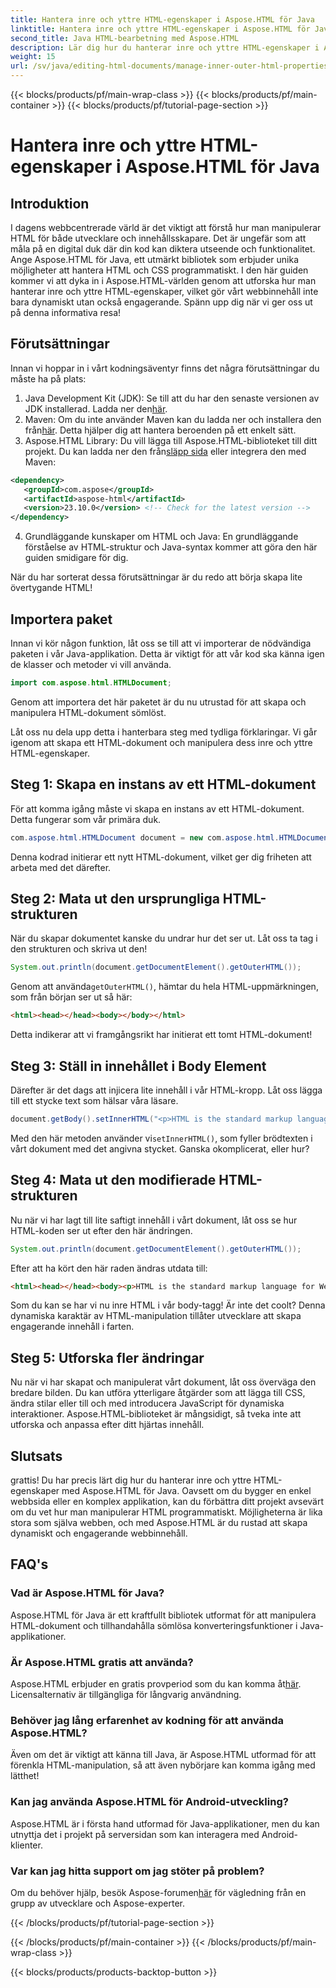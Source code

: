 ```yaml
---
title: Hantera inre och yttre HTML-egenskaper i Aspose.HTML för Java
linktitle: Hantera inre och yttre HTML-egenskaper i Aspose.HTML för Java
second_title: Java HTML-bearbetning med Aspose.HTML
description: Lär dig hur du hanterar inre och yttre HTML-egenskaper i Aspose.HTML för Java med denna steg-för-steg-guide, perfekt för webbutvecklare och innehållsskapare.
weight: 15
url: /sv/java/editing-html-documents/manage-inner-outer-html-properties/
---
```


{{< blocks/products/pf/main-wrap-class >}}
{{< blocks/products/pf/main-container >}}
{{< blocks/products/pf/tutorial-page-section >}}

# Hantera inre och yttre HTML-egenskaper i Aspose.HTML för Java

## Introduktion
I dagens webbcentrerade värld är det viktigt att förstå hur man manipulerar HTML för både utvecklare och innehållsskapare. Det är ungefär som att måla på en digital duk där din kod kan diktera utseende och funktionalitet. Ange Aspose.HTML för Java, ett utmärkt bibliotek som erbjuder unika möjligheter att hantera HTML och CSS programmatiskt. I den här guiden kommer vi att dyka in i Aspose.HTML-världen genom att utforska hur man hanterar inre och yttre HTML-egenskaper, vilket gör vårt webbinnehåll inte bara dynamiskt utan också engagerande. Spänn upp dig när vi ger oss ut på denna informativa resa!

## Förutsättningar

Innan vi hoppar in i vårt kodningsäventyr finns det några förutsättningar du måste ha på plats:

1.  Java Development Kit (JDK): Se till att du har den senaste versionen av JDK installerad. Ladda ner den[här](https://www.oracle.com/java/technologies/javase-jdk11-downloads.html).
2.  Maven: Om du inte använder Maven kan du ladda ner och installera den från[här](https://maven.apache.org/download.cgi). Detta hjälper dig att hantera beroenden på ett enkelt sätt.
3.  Aspose.HTML Library: Du vill lägga till Aspose.HTML-biblioteket till ditt projekt. Du kan ladda ner den från[släpp sida](https://releases.aspose.com/html/java/) eller integrera den med Maven:
```xml
<dependency>
   <groupId>com.aspose</groupId>
   <artifactId>aspose-html</artifactId>
   <version>23.10.0</version> <!-- Check for the latest version -->
</dependency>
```
4. Grundläggande kunskaper om HTML och Java: En grundläggande förståelse av HTML-struktur och Java-syntax kommer att göra den här guiden smidigare för dig.

När du har sorterat dessa förutsättningar är du redo att börja skapa lite övertygande HTML!

## Importera paket

Innan vi kör någon funktion, låt oss se till att vi importerar de nödvändiga paketen i vår Java-applikation. Detta är viktigt för att vår kod ska känna igen de klasser och metoder vi vill använda.

```java
import com.aspose.html.HTMLDocument;
```

Genom att importera det här paketet är du nu utrustad för att skapa och manipulera HTML-dokument sömlöst. 

Låt oss nu dela upp detta i hanterbara steg med tydliga förklaringar. Vi går igenom att skapa ett HTML-dokument och manipulera dess inre och yttre HTML-egenskaper.

## Steg 1: Skapa en instans av ett HTML-dokument

För att komma igång måste vi skapa en instans av ett HTML-dokument. Detta fungerar som vår primära duk.

```java
com.aspose.html.HTMLDocument document = new com.aspose.html.HTMLDocument();
```

Denna kodrad initierar ett nytt HTML-dokument, vilket ger dig friheten att arbeta med det därefter.

## Steg 2: Mata ut den ursprungliga HTML-strukturen

När du skapar dokumentet kanske du undrar hur det ser ut. Låt oss ta tag i den strukturen och skriva ut den!

```java
System.out.println(document.getDocumentElement().getOuterHTML());
```

 Genom att använda`getOuterHTML()`, hämtar du hela HTML-uppmärkningen, som från början ser ut så här: 
```html
<html><head></head><body></body></html>
```
Detta indikerar att vi framgångsrikt har initierat ett tomt HTML-dokument!

## Steg 3: Ställ in innehållet i Body Element

Därefter är det dags att injicera lite innehåll i vår HTML-kropp. Låt oss lägga till ett stycke text som hälsar våra läsare.

```java
document.getBody().setInnerHTML("<p>HTML is the standard markup language for Web pages.</p>");
```

Med den här metoden använder vi`setInnerHTML()`, som fyller brödtexten i vårt dokument med det angivna stycket. Ganska okomplicerat, eller hur?

## Steg 4: Mata ut den modifierade HTML-strukturen

Nu när vi har lagt till lite saftigt innehåll i vårt dokument, låt oss se hur HTML-koden ser ut efter den här ändringen.

```java
System.out.println(document.getDocumentElement().getOuterHTML());
```

Efter att ha kört den här raden ändras utdata till:
```html
<html><head></head><body><p>HTML is the standard markup language for Web pages.</p></body></html>
```
Som du kan se har vi nu inre HTML i vår body-tagg! Är inte det coolt? Denna dynamiska karaktär av HTML-manipulation tillåter utvecklare att skapa engagerande innehåll i farten.

## Steg 5: Utforska fler ändringar

Nu när vi har skapat och manipulerat vårt dokument, låt oss överväga den bredare bilden. Du kan utföra ytterligare åtgärder som att lägga till CSS, ändra stilar eller till och med introducera JavaScript för dynamiska interaktioner. Aspose.HTML-biblioteket är mångsidigt, så tveka inte att utforska och anpassa efter ditt hjärtas innehåll.

## Slutsats

grattis! Du har precis lärt dig hur du hanterar inre och yttre HTML-egenskaper med Aspose.HTML för Java. Oavsett om du bygger en enkel webbsida eller en komplex applikation, kan du förbättra ditt projekt avsevärt om du vet hur man manipulerar HTML programmatiskt. Möjligheterna är lika stora som själva webben, och med Aspose.HTML är du rustad att skapa dynamiskt och engagerande webbinnehåll.

## FAQ's

### Vad är Aspose.HTML för Java?  
Aspose.HTML för Java är ett kraftfullt bibliotek utformat för att manipulera HTML-dokument och tillhandahålla sömlösa konverteringsfunktioner i Java-applikationer.

### Är Aspose.HTML gratis att använda?  
 Aspose.HTML erbjuder en gratis provperiod som du kan komma åt[här](https://releases.aspose.com/). Licensalternativ är tillgängliga för långvarig användning.

### Behöver jag lång erfarenhet av kodning för att använda Aspose.HTML?  
Även om det är viktigt att känna till Java, är Aspose.HTML utformad för att förenkla HTML-manipulation, så att även nybörjare kan komma igång med lätthet!

### Kan jag använda Aspose.HTML för Android-utveckling?  
Aspose.HTML är i första hand utformad för Java-applikationer, men du kan utnyttja det i projekt på serversidan som kan interagera med Android-klienter.

### Var kan jag hitta support om jag stöter på problem?  
 Om du behöver hjälp, besök Aspose-forumen[här](https://forum.aspose.com/c/html/29) för vägledning från en grupp av utvecklare och Aspose-experter.

{{< /blocks/products/pf/tutorial-page-section >}}

{{< /blocks/products/pf/main-container >}}
{{< /blocks/products/pf/main-wrap-class >}}

{{< blocks/products/products-backtop-button >}}
